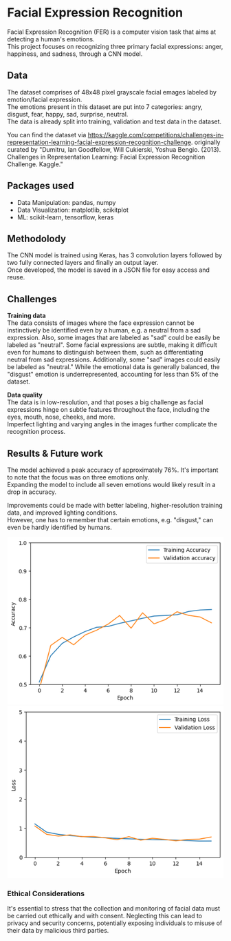 # Facial Expression Recognition 

Facial Expression Recognition (FER) is a computer vision task that aims at detecting a human's emotions.   
This project focuses on recognizing three primary facial expressions: anger, happiness, and sadness, through a CNN model.

## Data
The dataset comprises of 48x48 pixel grayscale facial emages labeled by emotion/facial expression.  
The emotions present in this dataset are put into 7 categories: angry, disgust, fear, happy, sad, surprise, neutral.  
The data is already split into training, validation and test data in the dataset.

You can find the dataset via https://kaggle.com/competitions/challenges-in-representation-learning-facial-expression-recognition-challenge.
originally curated by "Dumitru, Ian Goodfellow, Will Cukierski, Yoshua Bengio. (2013). Challenges in Representation Learning: Facial Expression Recognition Challenge. Kaggle."

## Packages used  
* Data Manipulation: pandas, numpy
* Data Visualization: matplotlib, scikitplot
* ML: scikit-learn, tensorflow, keras

## Methodolody
The CNN model is trained using Keras, has 3 convolution layers followed by two fully connected layers and finally an output layer.  
Once developed, the model is saved in a JSON file for easy access and reuse.

## Challenges
**Training data**  
The data consists of images where the face expression cannot be instinctively be identified even by a human, e.g. a neutral from a sad expression. Also, some images that are labeled as "sad" could be easily be labeled as "neutral".
Some facial expressions are subtle, making it difficult even for humans to distinguish between them, such as differentiating neutral from sad expressions. Additionally, some "sad" images could easily be labeled as "neutral." While the emotional data is generally balanced, the "disgust" emotion is underrepresented, accounting for less than 5% of the dataset.

**Data quality**  
The data is in low-resolution, and that poses a big challenge as facial expressions hinge on subtle features throughout the face, including the eyes, mouth, nose, cheeks, and more.  
Imperfect lighting and varying angles in the images further complicate the recognition process.

## Results & Future work
The model achieved a peak accuracy of approximately 76%. It's important to note that the focus was on three emotions only.  
Expanding the model to include all seven emotions would likely result in a drop in accuracy.

Improvements could be made with better labeling, higher-resolution training data, and improved lighting conditions.  
However, one has to remember that certain emotions, e.g. "disgust," can even be hardly identified by humans.   

![!\[Alt text\](accuracy.png)](notebook/accuracy.png)
![!\[Alt text\](loss.png)](notebook/loss.png) 

### Ethical Considerations
It's essential to stress that the collection and monitoring of facial data must be carried out ethically and with consent. 
Neglecting this can lead to privacy and security concerns, potentially exposing individuals to misuse of their data by 
malicious third parties. 
